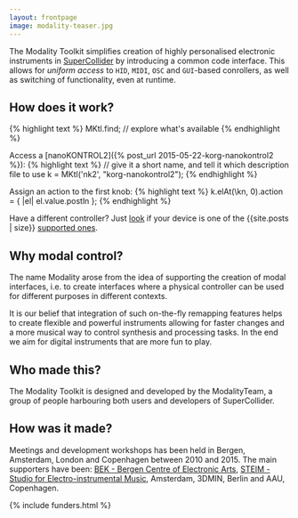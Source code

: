 ```yaml
---
layout: frontpage
image: modality-teaser.jpg
---
```


The Modality Toolkit simplifies creation of highly personalised electronic instruments in [SuperCollider](http://supercollider.github.org) by introducing a common code interface. This allows for *uniform access* to ```HID```, ```MIDI```, ```OSC``` and ```GUI```-based conrollers, as well as switching of functionality, even at runtime.

## How does it work?

{% highlight text %}
MKtl.find; // explore what's available
{% endhighlight %}

Access a [nanoKONTROL2]({% post_url 2015-05-22-korg-nanokontrol2 %}):
{% highlight text %}
// give it a short name, and tell it which description file to use
k = MKtl('nk2', "korg-nanokontrol2"); 
{% endhighlight %}

Assign an action to the first knob:
{% highlight text %}
k.elAt(\kn, 0).action = { |el| el.value.postln }; 
{% endhighlight %}

Have a different controller? Just [look](controllers) if your device is one of the {{site.posts | size}} [supported ones](controllers).

## Why modal control?
The name Modality arose from the idea of supporting the creation of modal interfaces, i.e. to create interfaces where a physical controller can be used for different purposes in different contexts.

It is our belief that integration of such on-the-fly remapping features helps to create flexible and powerful instruments allowing for faster changes and a more musical way to control synthesis and processing tasks. In the end we aim for digital instruments that are more fun to play. 

## Who made this?
The Modality Toolkit is designed and developed by the ModalityTeam, a group of people harbouring both users and developers of SuperCollider. 

## How was it made?
Meetings and development workshops has been held in Bergen, Amsterdam, London and Copenhagen between 2010 and 2015. The main supporters have been: [BEK - Bergen Centre of Electronic Arts](http://www.bek.no), [STEIM - Studio for Electro-instrumental Music](http://www.steim.org), Amsterdam, 3DMIN, Berlin and AAU, Copenhagen.

{% include funders.html %}
